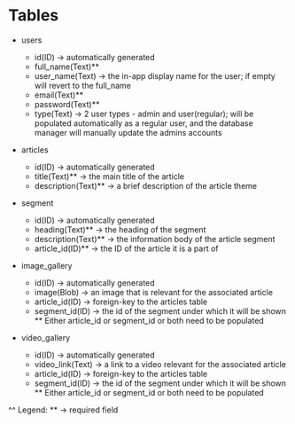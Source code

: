 # Tables
* users
    - id(ID) -> automatically generated
    - full_name(Text)**
    - user_name(Text) -> the in-app display name for the user; if empty will revert to the full_name
    - email(Text)**
    - password(Text)**
    - type(Text) -> 2 user types - admin and user(regular); will be populated automatically as a regular user, and the database manager will manually update the admins accounts

* articles
    - id(ID) -> automatically generated
    - title(Text)** -> the main title of the article
    - description(Text)** -> a brief description of the article theme

* segment
    - id(ID) -> automatically generated
    - heading(Text)** -> the heading of the segment
    - description(Text)** -> the information body of the article segment
    - article_id(ID)** -> the ID of the article it is a part of

* image_gallery
    - id(ID) -> automatically generated
    - image(Blob) -> an image that is relevant for the associated article
    - article_id(ID) -> foreign-key to the articles table
    - segment_id(ID) -> the id of the segment under which it will be shown
    ** Either article_id or segment_id or both need to be populated

* video_gallery
    - id(ID) -> automatically generated
    - video_link(Text) -> a link to a video relevant for the associated article
    - article_id(ID) -> foreign-key to the articles table
    - segment_id(ID) -> the id of the segment under which it will be shown
    ** Either article_id or segment_id or both need to be populated

^^ Legend:
    ** -> required field